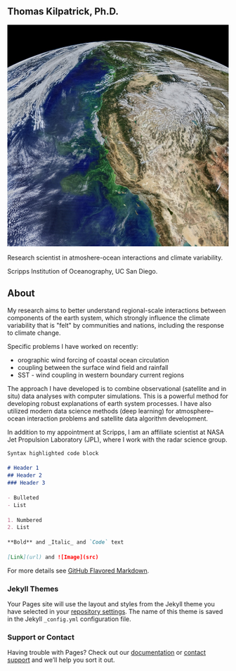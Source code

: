 ## Thomas Kilpatrick, Ph.D. 

![Image](A2017277.WestCoast.sm.jpg)

Research scientist in atmoshere-ocean interactions and climate variability.

Scripps Institution of Oceanography, UC San Diego.


## About

My research aims to better understand regional-scale interactions between components of the earth system, which strongly influence the climate variability that is "felt" by communities and nations, including the response to climate change.

Specific problems I have worked on recently:
- orographic wind forcing of coastal ocean circulation
- coupling between the surface wind field and rainfall
- SST - wind coupling in western boundary current regions

The approach I have developed is to combine observational (satellite and in situ) data analyses with computer simulations. This is a powerful method for developing robust explanations of earth system processes. I have also utilized modern data science methods (deep learning) for atmosphere–ocean interaction problems and satellite data algorithm development.

In addition to my appointment at Scripps, I am an affiliate scientist at NASA Jet Propulsion Laboratory (JPL), where I work with the radar science group.


```markdown
Syntax highlighted code block

# Header 1
## Header 2
### Header 3

- Bulleted
- List

1. Numbered
2. List

**Bold** and _Italic_ and `Code` text

[Link](url) and ![Image](src)
```

For more details see [GitHub Flavored Markdown](https://guides.github.com/features/mastering-markdown/).

### Jekyll Themes

Your Pages site will use the layout and styles from the Jekyll theme you have selected in your [repository settings](https://github.com/tomkilpatrick/tomkilpatrick.github.io/settings). The name of this theme is saved in the Jekyll `_config.yml` configuration file.

### Support or Contact

Having trouble with Pages? Check out our [documentation](https://help.github.com/categories/github-pages-basics/) or [contact support](https://github.com/contact) and we’ll help you sort it out.
